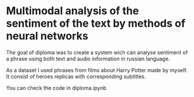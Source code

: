 # Multimodal analysis of the sentiment of the text by methods of neural networks

The goal of diploma was to create a system wich can analyse sentiment of a phrase using both text and audio information in russian language.

As a dataset I used phrases from films about Harry Potter made by myself. It consist of heroes replicas with corresponding subtitles.

You can check the code in diploma.ipynb 
